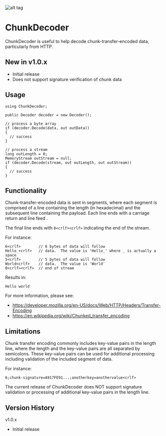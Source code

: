 ![alt tag](https://github.com/jchristn/chunkdecoder/blob/master/assets/icon.ico)

# ChunkDecoder 

ChunkDecoder is useful to help decode chunk-transfer-encoded data, particularly from HTTP.

## New in v1.0.x

- Initial release
- Does not support signature verification of chunk data

## Usage
```
using ChunkDecoder;

public Decoder decoder = new Decoder();

// process a byte array
if (decoder.Decode(data, out outData))
{
  // success
}

// process a stream
long outLength = 0;
MemoryStream outStream = null;
if (decoder.Decode(stream, out outLength, out outStream))
{
  // success
}
```

## Functionality

Chunk-transfer-encoded data is sent in segments, where each segment is comprised of a line containing the length (in hexadecimal) and the subsequent line containing the payload.  Each line ends with a carriage return and line feed <crlf>.

The final line ends with ```0<crlf><crlf>``` indicating the end of the stream.

For instance:
```
6<crlf>        // 6 bytes of data will follow
Hello_<crlf>   // data.  The value is 'Hello_' where _ is actually a space
5<crlf>        // 5 bytes of data will follow
World<crlf>    // data.  The value is 'World'
0<crlf><crlf>  // end of stream
```
Results in:
```
Hello world
```

For more information, please see: 

- https://developer.mozilla.org/en-US/docs/Web/HTTP/Headers/Transfer-Encoding
- https://en.wikipedia.org/wiki/Chunked_transfer_encoding

## Limitations

Chunk transfer encoding commonly includes key-value pairs in the length line, where the length and the key-value pairs are all separated by semicolons.  These key-value pairs can be used for additional processing including validation of the included segment of data.

For instance:
```
6;chunk-signature=A917FE91...;anotherkey=anothervalue<crlf>
```

The current release of ChunkDecoder does NOT support signature validation or processing of additional key-value pairs in the length line.

## Version History

v1.0.x
- Initial release
